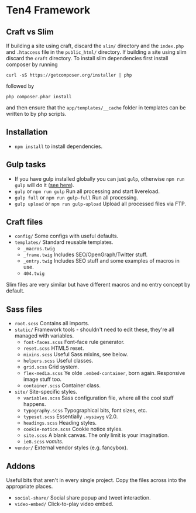 # Ten4 Framework

## Craft vs Slim

If building a site using craft, discard the `slim/` directory and the `index.php` and `.htaccess` file in the `public_html/` directory. If building a site using slim discard the `craft` directory. To install slim dependencies first install composer by running

`curl -sS https://getcomposer.org/installer | php`

followed by

`php composer.phar install`

and then ensure that the `app/templates/__cache` folder in templates can be written to by php scripts.

## Installation

- `npm install` to install dependencies.


## Gulp tasks

- If you have gulp installed globally you can just `gulp`, otherwise `npm run gulp` will do it ([see here](http://stackoverflow.com/questions/22115400/why-do-we-need-to-install-gulp-globally-and-locally)).
- `gulp` or `npm run gulp` Run all processing and start livereload.
- `gulp full` or `npm run gulp-full` Run all processing.
- `gulp upload` or `npm run gulp-upload` Upload all processed files via FTP.


## Craft files

- `config/` Some configs with useful defaults.
- `templates/` Standard reusable templates.
	- `_macros.twig`
	- `_frame.twig` Includes SEO/OpenGraph/Twitter stuff.
	- `_entry.twig` Includes SEO stuff and some examples of macros in use.
	- `404.twig`

Slim files are very similar but have different macros and no entry concept by default.


## Sass files

- `root.scss` Contains all imports.
- `static/` Framework tools - shouldn't need to edit these, they're all managed with variables.
	- `font-faces.scss` Font-face rule generator.
	- `reset.scss` HTML5 reset.
	- `mixins.scss` Useful Sass mixins, see below.
	- `helpers.scss` Useful classes.
	- `grid.scss` Grid system.
	- `flex-media.scss` Ye olde `.embed-container`, born again. Responsive image stuff too.
	- `container.scss` Container class.
- `site/` Site-specific styles.
	- `variables.scss` Sass configuration file, where all the cool stuff happens.
	- `typography.scss` Typographical bits, font sizes, etc.
	- `typeset.scss` Essentially `.wysiwyg` v2.0.
	- `headings.scss` Heading styles.
	- `cookie-notice.scss` Cookie notice styles.
	- `site.scss` A blank canvas. The only limit is your imagination.
	- `ie8.scss` *vomits*.
- `vendor/` External vendor styles (e.g. fancybox).


## Addons

Useful bits that aren't in every single project. Copy the files across into the appropriate places.

- `social-share/` Social share popup and tweet interaction.
- `video-embed/` Click-to-play video embed.

